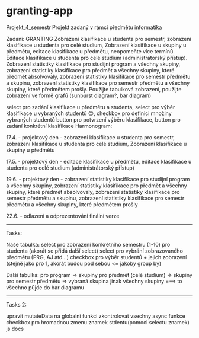 # granting-app
Projekt_4_semestr
Projekt zadaný v rámci předmětu informatika

Zadani: GRANTING Zobrazení klasifikace u studenta pro semestr, zobrazení klasifikace u studenta pro celé studium, Zobrazení klasifikace u skupiny u předmětu, editace klasifikace u předmětu, neopomeňte více termínů. Editace klasifikace u studenta pro celé studium (administrátorský přístup). Zobrazení statistiky klasifikace pro studijní program a všechny skupiny, zobrazení statistiky klasifikace pro předmět a všechny skupiny, které předmět absolvovaly, zobrazení statistiky klasifikace pro semestr předmětu a skupinu, zobrazení statistiky klasifikace pro semestr předmětu a všechny skupiny, které předmětem prošly. Použijte tabulková zobrazení, použijte zobrazení ve formě grafů (sunburst diagram?, bar diagram)

select pro zadání klasifikace u předmětu a studenta,
select pro výběr klasifikace u vybraných studentů 😊,
checkbox pro definici množiny vybraných studentů
button pro potvrzení výběru klasifikace,
button pro zadání konkrétní klasifikace
Harmonogram:

17.4. - projektový den - zobrazení klasifikace u studenta pro semestr, zobrazení klasifikace u studenta pro celé studium, Zobrazení klasifikace u skupiny u předmětu

17.5. - projektový den - editace klasifikace u předmětu, editace klasifikace u studenta pro celé studium (administrátorský přístup)

19.6. - projektový den - zobrazení statistiky klasifikace pro studijní program a všechny skupiny, zobrazení statistiky klasifikace pro předmět a všechny skupiny, které předmět absolvovaly, zobrazení statistiky klasifikace pro semestr předmětu a skupinu, zobrazení statistiky klasifikace pro semestr předmětu a všechny skupiny, které předmětem prošly

22.6. - odlazení a odprezentování finální verze


***************************************************************************************************************************************************
Tasks:

Naše tabulka:
select pro zobrazení konkrétního semestru (1-10) pro studenta (akorát se přidá další select)
select pro vybrání zobrazovaného předmětu (PRG, AJ atd...)
checkbox pro výběr studentů + jejich zobrazení (stejně jako pro 1, akorát budou pod sebou  <= jakoby group by)

Další tabulka:
pro program => skupiny
pro předmět (celé  studium) => skupiny
pro semestr předmětu => vybraná skupina jinak všechny skupiny
===> to všechno půjde do bar diagramu

****************************************************************************************************************************************************

Tasks 2:

upravit mutateData na globalni funkci
zkontrolovat vsechny async funkce
checkbox pro hromadnou zmenu znamek stdentu(pomoci selectu znamek)
js docs